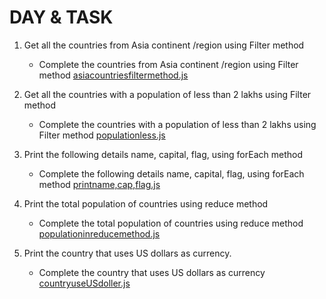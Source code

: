 

# DAY & TASK


 1. Get all the countries from Asia continent /region using Filter method
    * Complete the countries from Asia continent /region using Filter method [asiacountriesfiltermethod.js](./asia%20countries%20Filtermethod.js)


 2. Get all the countries with a population of less than 2 lakhs using Filter method
    * Complete the countries with a population of less than 2 lakhs using Filter method [populationless.js](./population%20less.js)



 3. Print the following details name, capital, flag, using forEach method
    * Complete the following details name, capital, flag, using forEach method [printname,cap,flag.js](./print%20name,cap,flag.js)


 4. Print the total population of countries using reduce method
    * Complete the total population of countries using reduce method [populationinreducemethod.js](./population%20in%20reduce%20method.js)


 5. Print the country that uses US dollars as currency.
    * Complete the country that uses US dollars as currency [countryuseUSdoller.js](./country%20use%20usdoller.js)
